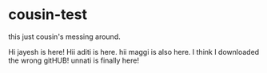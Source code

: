 # cousin-test
this just cousin's messing around.


Hi jayesh is here!
Hii aditi is here.
hii maggi is also here.
I think I downloaded the wrong gitHUB!
unnati is finally here!